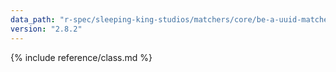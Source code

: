 ```yaml
---
data_path: "r-spec/sleeping-king-studios/matchers/core/be-a-uuid-matcher"
version: "2.8.2"
---
```


{% include reference/class.md %}
